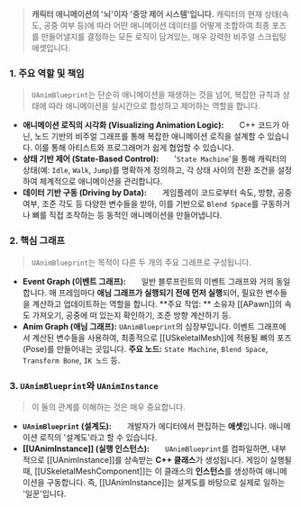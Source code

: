 ---
---

> **캐릭터 애니메이션의 '뇌'이자 '중앙 제어 시스템'입니다.** 캐릭터의 현재 상태(속도, 공중 여부 등)에 따라 어떤 애니메이션 데이터를 어떻게 조합하여 최종 포즈를 만들어낼지를 결정하는 모든 로직이 담겨있는, 매우 강력한 비주얼 스크립팅 애셋입니다.

### **1. 주요 역할 및 책임**
> `UAnimBlueprint`는 단순히 애니메이션을 재생하는 것을 넘어, 복잡한 규칙과 상태에 따라 애니메이션을 실시간으로 합성하고 제어하는 역할을 합니다.
* **애니메이션 로직의 시각화 (Visualizing Animation Logic):**
      C++ 코드가 아닌, 노드 기반의 비주얼 그래프를 통해 복잡한 애니메이션 로직을 설계할 수 있습니다. 이를 통해 아티스트와 프로그래머가 쉽게 협업할 수 있습니다.
* **상태 기반 제어 (State-Based Control):**
      '`State Machine`'을 통해 캐릭터의 상태(예: `Idle`, `Walk`, `Jump`)를 명확하게 정의하고, 각 상태 사이의 전환 조건을 설정하여 체계적으로 애니메이션을 관리합니다.
* **데이터 기반 구동 (Driving by Data):**
      게임플레이 코드로부터 속도, 방향, 공중 여부, 조준 각도 등 다양한 변수들을 받아, 이를 기반으로 `Blend Space`를 구동하거나 뼈를 직접 조작하는 등 동적인 애니메이션을 만들어냅니다.

### **2. 핵심 그래프**
> `UAnimBlueprint`는 목적이 다른 두 개의 주요 그래프로 구성됩니다.
* **Event Graph (이벤트 그래프):**
      일반 블루프린트의 이벤트 그래프와 거의 동일합니다. 매 프레임마다 **애님 그래프가 실행되기 전에 먼저 실행**되어, 필요한 변수들을 계산하고 업데이트하는 역할을 합니다. 
**주요 작업: ** 소유자 [[APawn]]의 속도 가져오기, 공중에 떠 있는지 확인하기, 조준 방향 계산하기 등.
* **Anim Graph (애님 그래프):**
`UAnimBlueprint`의 심장부입니다. 이벤트 그래프에서 계산된 변수들을 사용하여, 최종적으로 [[USkeletalMesh]]에 적용될 뼈의 포즈(Pose)를 만들어내는 곳입니다.
**주요 노드:** `State Machine`, `Blend Space`, `Transform Bone`, `IK 노드` 등.

### **3. `UAnimBlueprint`와 `UAnimInstance`**
> 이 둘의 관계를 이해하는 것은 매우 중요합니다.
* **`UAnimBlueprint` (설계도):**
      개발자가 에디터에서 편집하는 **애셋**입니다. 애니메이션 로직의 '설계도'라고 할 수 있습니다.
* **[[UAnimInstance]] (실행 인스턴스):**
      `UAnimBlueprint`를 컴파일하면, 내부적으로 [[UAnimInstance]]를 상속받는 **C++ 클래스**가 생성됩니다. 게임이 실행될 때, [[USkeletalMeshComponent]]는 이 클래스의 **인스턴스**를 생성하여 애니메이션을 구동합니다. 즉, [[UAnimInstance]]는 설계도를 바탕으로 실제로 일하는 '일꾼'입니다.
